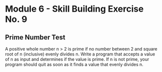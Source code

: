 # Module 6 - Skill Building Exercise No. 9

## Prime Number Test

A positive whole number n > 2 is prime if no number between 2 and square root of n (inclusive) evenly divides n. Write a program that accepts a value of n as input and determines if the value is prime. If n is not prime, your program should quit as soon as it finds a value that evenly divides n.